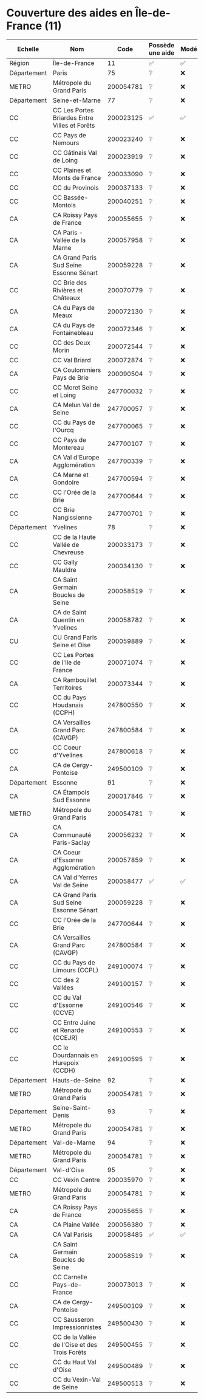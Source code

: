 # Couverture des aides en Île-de-France (11)


| Echelle | Nom | Code | Possède une aide | Modélisée | Relue |
| ------- | --- | ---- | ---------------- | --------- | ----- |
| Région | Île-de-France | 11 | ✅ | ✅ | ❌ |
| Département | Paris | 75 | ❔ | ❌ | ❌ |
| METRO | Métropole du Grand Paris | 200054781 | ❔ | ❌ | ❌ |
| Département | Seine-et-Marne | 77 | ❔ | ❌ | ❌ |
| CC | CC Les Portes Briardes Entre Villes et Forêts | 200023125 | ✅ | ✅ | ❌ |
| CC | CC Pays de Nemours | 200023240 | ❔ | ❌ | ❌ |
| CC | CC Gâtinais Val de Loing | 200023919 | ❔ | ❌ | ❌ |
| CC | CC Plaines et Monts de France | 200033090 | ❔ | ❌ | ❌ |
| CC | CC du Provinois | 200037133 | ❔ | ❌ | ❌ |
| CC | CC Bassée-Montois | 200040251 | ❔ | ❌ | ❌ |
| CA | CA Roissy Pays de France | 200055655 | ❔ | ❌ | ❌ |
| CA | CA Paris - Vallée de la Marne | 200057958 | ❔ | ❌ | ❌ |
| CA | CA Grand Paris Sud Seine Essonne Sénart | 200059228 | ❔ | ❌ | ❌ |
| CC | CC Brie des Rivières et Châteaux | 200070779 | ❔ | ❌ | ❌ |
| CA | CA du Pays de Meaux | 200072130 | ❔ | ❌ | ❌ |
| CA | CA du Pays de Fontainebleau | 200072346 | ❔ | ❌ | ❌ |
| CC | CC des Deux Morin | 200072544 | ❔ | ❌ | ❌ |
| CC | CC Val Briard | 200072874 | ❔ | ❌ | ❌ |
| CA | CA Coulommiers Pays de Brie | 200090504 | ❔ | ❌ | ❌ |
| CC | CC Moret Seine et Loing | 247700032 | ❔ | ❌ | ❌ |
| CA | CA Melun Val de Seine | 247700057 | ❔ | ❌ | ❌ |
| CC | CC du Pays de l'Ourcq | 247700065 | ❔ | ❌ | ❌ |
| CC | CC Pays de Montereau | 247700107 | ❔ | ❌ | ❌ |
| CA | CA Val d'Europe Agglomération | 247700339 | ❔ | ❌ | ❌ |
| CA | CA Marne et Gondoire | 247700594 | ❔ | ❌ | ❌ |
| CC | CC l'Orée de la Brie | 247700644 | ❔ | ❌ | ❌ |
| CC | CC Brie Nangissienne | 247700701 | ❔ | ❌ | ❌ |
| Département | Yvelines | 78 | ❔ | ❌ | ❌ |
| CC | CC de la Haute Vallée de Chevreuse | 200033173 | ❔ | ❌ | ❌ |
| CC | CC Gally Mauldre | 200034130 | ❔ | ❌ | ❌ |
| CA | CA Saint Germain Boucles de Seine | 200058519 | ❔ | ❌ | ❌ |
| CA | CA de Saint Quentin en Yvelines | 200058782 | ❔ | ❌ | ❌ |
| CU | CU Grand Paris Seine et Oise | 200059889 | ❔ | ❌ | ❌ |
| CC | CC Les Portes de l'Ile de France | 200071074 | ❔ | ❌ | ❌ |
| CA | CA Rambouillet Territoires | 200073344 | ❔ | ❌ | ❌ |
| CC | CC du Pays Houdanais (CCPH) | 247800550 | ❔ | ❌ | ❌ |
| CA | CA Versailles Grand Parc (CAVGP) | 247800584 | ❔ | ❌ | ❌ |
| CC | CC Coeur d'Yvelines | 247800618 | ❔ | ❌ | ❌ |
| CA | CA de Cergy-Pontoise | 249500109 | ❔ | ❌ | ❌ |
| Département | Essonne | 91 | ❔ | ❌ | ❌ |
| CA | CA Étampois Sud Essonne | 200017846 | ❔ | ❌ | ❌ |
| METRO | Métropole du Grand Paris | 200054781 | ❔ | ❌ | ❌ |
| CA | CA Communauté Paris-Saclay | 200056232 | ❔ | ❌ | ❌ |
| CA | CA Coeur d'Essonne Agglomération | 200057859 | ❔ | ❌ | ❌ |
| CA | CA Val d'Yerres Val de Seine | 200058477 | ✅ | ✅ | ❌ |
| CA | CA Grand Paris Sud Seine Essonne Sénart | 200059228 | ❔ | ❌ | ❌ |
| CC | CC l'Orée de la Brie | 247700644 | ❔ | ❌ | ❌ |
| CA | CA Versailles Grand Parc (CAVGP) | 247800584 | ❔ | ❌ | ❌ |
| CC | CC du Pays de Limours (CCPL) | 249100074 | ❔ | ❌ | ❌ |
| CC | CC des 2 Vallées | 249100157 | ❔ | ❌ | ❌ |
| CC | CC du Val d'Essonne (CCVE) | 249100546 | ❔ | ❌ | ❌ |
| CC | CC Entre Juine et Renarde (CCEJR) | 249100553 | ❔ | ❌ | ❌ |
| CC | CC le Dourdannais en Hurepoix (CCDH) | 249100595 | ❔ | ❌ | ❌ |
| Département | Hauts-de-Seine | 92 | ❔ | ❌ | ❌ |
| METRO | Métropole du Grand Paris | 200054781 | ❔ | ❌ | ❌ |
| Département | Seine-Saint-Denis | 93 | ❔ | ❌ | ❌ |
| METRO | Métropole du Grand Paris | 200054781 | ❔ | ❌ | ❌ |
| Département | Val-de-Marne | 94 | ❔ | ❌ | ❌ |
| METRO | Métropole du Grand Paris | 200054781 | ❔ | ❌ | ❌ |
| Département | Val-d'Oise | 95 | ❔ | ❌ | ❌ |
| CC | CC Vexin Centre | 200035970 | ❔ | ❌ | ❌ |
| METRO | Métropole du Grand Paris | 200054781 | ❔ | ❌ | ❌ |
| CA | CA Roissy Pays de France | 200055655 | ❔ | ❌ | ❌ |
| CA | CA Plaine Vallée | 200056380 | ❔ | ❌ | ❌ |
| CA | CA Val Parisis | 200058485 | ✅ | ✅ | ❌ |
| CA | CA Saint Germain Boucles de Seine | 200058519 | ❔ | ❌ | ❌ |
| CC | CC Carnelle Pays-de-France | 200073013 | ❔ | ❌ | ❌ |
| CA | CA de Cergy-Pontoise | 249500109 | ❔ | ❌ | ❌ |
| CC | CC Sausseron Impressionnistes | 249500430 | ❔ | ❌ | ❌ |
| CC | CC de la Vallée de l'Oise et des Trois Forêts | 249500455 | ❔ | ❌ | ❌ |
| CC | CC du Haut Val d'Oise | 249500489 | ❔ | ❌ | ❌ |
| CC | CC du Vexin-Val de Seine | 249500513 | ❔ | ❌ | ❌ |
